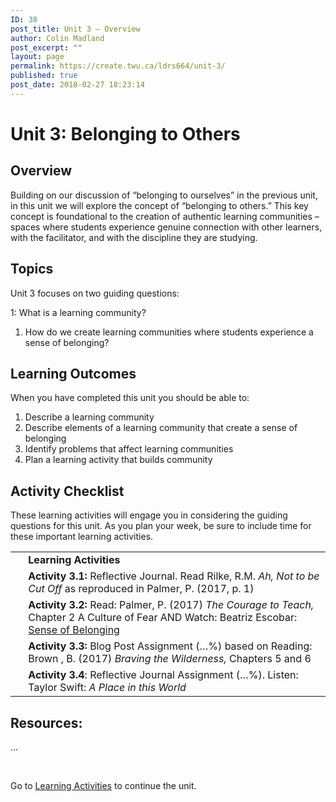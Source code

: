 ```yaml
---
ID: 38
post_title: Unit 3 – Overview
author: Colin Madland
post_excerpt: ""
layout: page
permalink: https://create.twu.ca/ldrs664/unit-3/
published: true
post_date: 2018-02-27 18:23:14
---
```

<h1>Unit 3: Belonging to Others</h1>
<h2>Overview</h2>
Building on our discussion of “belonging to ourselves” in the previous unit, in this unit we will explore the concept of “belonging to others.” This key concept is foundational to the creation of authentic learning communities – spaces where students experience genuine connection with other learners, with the facilitator, and with the discipline they are studying.
<h2>Topics</h2>
Unit 3 focuses on two guiding questions:

1: What is a learning community?
<ol>
 	<li>How do we create learning communities where students experience a sense of belonging?</li>
</ol>
<h2>Learning Outcomes</h2>
When you have completed this unit you should be able to:
<ol>
 	<li>Describe a learning community</li>
 	<li>Describe elements of a learning community that create a sense of belonging</li>
 	<li>Identify problems that affect learning communities</li>
 	<li>Plan a learning activity that builds community</li>
</ol>
<h2>Activity Checklist</h2>
These learning activities will engage you in considering the guiding questions for this unit. As you plan your week, be sure to include time for these important learning activities.
<table width="107%">
<tbody>
<tr>
<td>&nbsp;</td>
<td><strong>Learning Activities</strong></td>
</tr>
<tr>
<td>&nbsp;</td>
<td><strong>Activity 3.1:</strong> Reflective Journal. Read Rilke, R.M. <em>Ah, Not to be Cut Off</em> as reproduced in Palmer, P. (2017, p. 1)</td>
</tr>
<tr>
<td>&nbsp;</td>
<td><strong>Activity 3.2:</strong> Read: Palmer, P. (2017) <em>The Courage to Teach,</em> Chapter 2 A Culture of Fear AND Watch: Beatriz Escobar: <a href="https://www.youtube.com/watch?v=wolYrLz7iyk">Sense of Belonging</a></td>
</tr>
<tr>
<td>&nbsp;</td>
<td><strong>Activity 3.3:</strong> Blog Post Assignment (…%) based on Reading: Brown , B. (2017) <em>Braving the Wilderness,</em> Chapters 5 and 6</td>
</tr>
<tr>
<td>&nbsp;</td>
<td><strong>Activity 3.4</strong>: Reflective Journal Assignment (…%). Listen: Taylor Swift: <em>A Place in this World</em></td>
</tr>
</tbody>
</table>
<h2>Resources:</h2>
...

&nbsp;

Go to <a href="https://create.twu.ca/ldrs664/unit-2-learning-activities/">Learning Activities</a> to continue the unit.